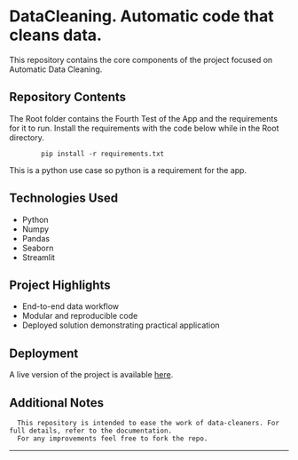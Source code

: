 # DataCleaning. Automatic code that cleans data.

This repository contains the core components of the project focused on Automatic Data Cleaning.

## Repository Contents

The Root folder contains the Fourth Test of the App and the requirements for it to run.
Install the requirements with the code below while in the Root directory.

            pip install -r requirements.txt 

This is a python use case so python is a requirement for the app.

##  Technologies Used

- Python
- Numpy
- Pandas
- Seaborn
- Streamlit
  

##  Project Highlights

- End-to-end data workflow
- Modular and reproducible code
- Deployed solution demonstrating practical application

##  Deployment

A live version of the project is available [here](https://datacleaning-auto.streamlit.app/). 

##  Additional Notes

      This repository is intended to ease the work of data-cleaners. For full details, refer to the documentation.
      For any improvements feel free to fork the repo.
---


